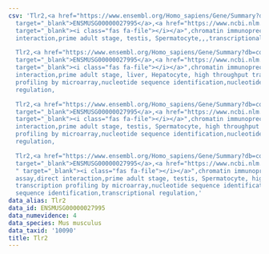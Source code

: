 ```yaml
---
csv: 'Tlr2,<a href="https://www.ensembl.org/Homo_sapiens/Gene/Summary?db=core;g=ENSMUSG00000027995"
  target="_blank">ENSMUSG00000027995</a>,<a href="https://www.ncbi.nlm.nih.gov/pubmed/25450459"
  target="_blank"><i class="fas fa-file"></i></a>",chromatin immunoprecipitation assay,direct
  interaction,prime adult stage, testis, Spermatocyte,,,transcriptional regulation,

  Tlr2,<a href="https://www.ensembl.org/Homo_sapiens/Gene/Summary?db=core;g=ENSMUSG00000027995"
  target="_blank">ENSMUSG00000027995</a>,<a href="https://www.ncbi.nlm.nih.gov/pubmed/23834426"
  target="_blank"><i class="fas fa-file"></i></a>",chromatin immunoprecipitation assay,direct
  interaction,prime adult stage, liver, Hepatocyte, high throughput transcription
  profiling by microarray,nucleotide sequence identification,nucleotide sequence identification,transcriptional
  regulation,

  Tlr2,<a href="https://www.ensembl.org/Homo_sapiens/Gene/Summary?db=core;g=ENSMUSG00000027995"
  target="_blank">ENSMUSG00000027995</a>,<a href="https://www.ncbi.nlm.nih.gov/pubmed/23834426"
  target="_blank"><i class="fas fa-file"></i></a>",chromatin immunoprecipitation assay,direct
  interaction,prime adult stage, testis, Spermatocyte, high throughput transcription
  profiling by microarray,nucleotide sequence identification,nucleotide sequence identification,transcriptional
  regulation,

  Tlr2,<a href="https://www.ensembl.org/Homo_sapiens/Gene/Summary?db=core;g=ENSMUSG00000027995"
  target="_blank">ENSMUSG00000027995</a>,<a href="https://www.ncbi.nlm.nih.gov/pubmed/23834426
  " target="_blank"><i class="fas fa-file"></i></a>",chromatin immunoprecipitation
  assay,direct interaction,prime adult stage, testis, Spermatocyte, high throughput
  transcription profiling by microarray,nucleotide sequence identification,nucleotide
  sequence identification,transcriptional regulation,'
data_alias: Tlr2
data_id: ENSMUSG00000027995
data_numevidence: 4
data_species: Mus musculus
data_taxid: '10090'
title: Tlr2
---
```

